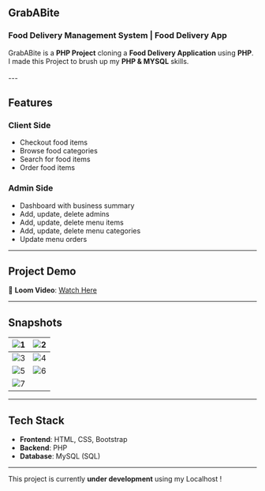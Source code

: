 <h2>GrabABite</h2>
<h3>Food Delivery Management System | Food Delivery App</h3>
GrabABite is a <b>PHP Project</b> cloning a <b>Food Delivery Application</b> using <b>PHP</b>. I made this Project to
brush up my <b>PHP & MYSQL</b> skills.
</>
<br />
<br />
---

## Features

### Client Side  
- Checkout food items  
- Browse food categories  
- Search for food items  
- Order food items  

### Admin Side  
- Dashboard with business summary  
- Add, update, delete admins  
- Add, update, delete menu items  
- Add, update, delete menu categories  
- Update menu orders  

---

## Project Demo

🎥 **Loom Video**: [Watch Here](https://www.loom.com/share/3242d871e71d466292b9f0d5fee7c898)  

---

## Snapshots

| ![1](https://github.com/user-attachments/assets/f1b9ae47-02c4-4dfc-a9bc-cf4b448260b8) | ![2](https://github.com/user-attachments/assets/17eecbb4-5c84-4ccf-bcbc-26e8af476705) |
| ------------------------------------------------------------------------------------- | ------------------------------------------------------------------------------------- |
| ![3](https://github.com/user-attachments/assets/79983300-0099-40af-a2d0-b09baac66213) | ![4](https://github.com/user-attachments/assets/339f49b7-4144-4a86-bb8b-676e5651fde1) |
| ![5](https://github.com/user-attachments/assets/ed19a303-45cd-4554-ba92-1a1a854e7784) | ![6](https://github.com/user-attachments/assets/21e11d1a-e5e2-4ebc-ad2e-c1ab0b1822be) |
| ![7](https://github.com/user-attachments/assets/fb896223-465b-4c80-81b6-ec344e7ee387) |                                                                                      |

---

## Tech Stack

- **Frontend**: HTML, CSS, Bootstrap  
- **Backend**: PHP  
- **Database**: MySQL (SQL)  

---

This project is currently <b>under development</b> using my Localhost !
